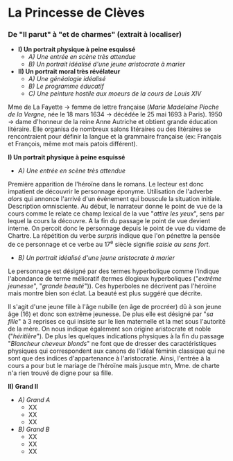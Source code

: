 # La Princesse de Clèves
### De "Il parut" à "et de charmes" (extrait à localiser)

* **I) Un portrait physique à peine esquissé**
    * *A) Une entrée en scène très attendue*
    * *B) Un portrait idéalisé d'une jeune aristocrate à marier*
* **II) Un portrait moral très révélateur**
    * *A) Une généalogie idéalisé*
    * *B) Le programme éducatif*
    * *C) Une peinture hostile aux moeurs de la cours de Louis XIV*

Mme de La Fayette -> femme de lettre française (*Marie Madelaine Pioche de la Vergne*, née le 18 mars 1634 -> décédée le 25 mai 1693 à Paris). 1950 -> dame d'honneur de la reine Anne Autriche et obtient grande éducation litéraire. Elle organisa de nombreux salons litéraires ou des litéraires se rencontraient pour définir la langue et la grammaire française (ex: Français et François, même mot mais patois différent).

**I) Un portrait physique à peine esquissé**
* *A) Une entrée en scène très attendue*

Première apparition de l'héroïne dans le romans. Le lecteur est donc impatient de découvrir le personnage éponyme. Utilisation de l'adverbe *alors* qui annonce l'arrivé d'un événement qui bouscule la situation initiale. Description omnisciente. Au début, le narrateur donne le point de vue de la cours comme le relate ce champ lexical de la vue "*attire les yeux*", sens par lequel la cours la découvre. A la fin du passage le point de vue devient interne. On percoit donc le personnage depuis le point de vue du vidame de Chartre. La répétition du verbe *surpris* indique que l'on pénettre la pensée de ce personnage et ce verbe au 17<sup>e</sup> siècle signifie *saisie au sens fort*.
* *B) Un portrait idéalisé d'une jeune aristocrate à marier*

Le personnage est désigné par des termes hyperbolique comme l'indique l'abondance de terme mélioratif (termes élogieux hyperboliques ("*extrême jeunesse*", "*grande beauté*")). Ces hyperboles ne décrivent pas l'héroïne mais montre bien son éclat. La beauté est plus suggéré que décrite.

Il s'agit d'une jeune fille à l'âge nubille (en âge de procréer) dû à son jeune âge (16) et donc son extrême jeunesse. De plus elle est désigné par "*sa fille*" à 3 reprises ce qui insiste sur le lien maternelle et la met sous l'autorité de la mère. On nous indique également son origine aristocrate et noble ("*héritière*"). De plus les quelques indications physiques à la fin du passage "*Blancheur cheveux blonds*" ne font que de dresser des caractéristiques physiques qui correspondent aux canons de l'idéal féminin classique qui ne sont que des indices d'appartenance à l'aristocratie. Ainsi, l'entrée à la cours a pour but le mariage de l'héroïne mais jusque mtn, Mme. de charte n'a rien trouvé de digne pour sa fille.

**II) Grand II**
* *A) Grand A*
  * XX
  * XX
  * XX
* *B) Grand B*
  * XX
  * XX
  * XX
